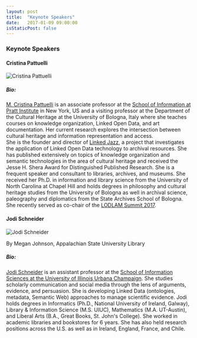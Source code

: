 ```yaml
---
layout: post
title:  "Keynote Speakers"
date:   2017-01-09 09:00:00
isStaticPost: false
---
```

### Keynote Speakers

#### Cristina Pattuelli

![Cristina Pattuelli](https://www.pratt.edu/bio_photo/mpattuel.jpg)

##### Bio:

[M. Cristina Pattuelli](https://cristinapattuelli.com/) is an associate professor at the 
[School of Information at Pratt Institute](https://www.pratt.edu/academics/information/) in New York, 
US and a visiting professor at the Department of the Cultural Heritage at the University of Bologna, 
Italy where she teaches courses on knowledge organization, Linked Open Data, and art documentation. 
Her current research explores the intersection between cultural heritage and information representation and access.  
She is the founder and director of [Linked Jazz](https://linkedjazz.org/), a project that investigates the application 
of Linked Open Data technology to archival resources. She has published extensively on topics of knowledge organization 
and semantic technologies in the area of cultural heritage and received the Jesse H. Shera Award for Distinguished 
Published Research. She is a frequent speaker and consultant to libraries, archives, and museums. 
She received her Ph.D. in information and library science from the University of North Carolina at Chapel Hill and 
holds degrees in philosophy and cultural heritage studies from the University of Bologna as well in archival science, 
paleography and diplomatics from the State Archives School of Bologna. She recently served as co-chair of the [LODLAM Summit 2017](http://summit2017.lodlam.net/).

#### Jodi Schneider

![Jodi Schneider](http://jodischneider.com/images/jodi-cropped-50.png)

By Megan Johnson, Appalachian State University Library

##### Bio:

[Jodi Schneider](http://jodischneider.com/jodi.html) is an assistant professor at the [School of Information Sciences at the University of Illinois Urbana Champaign](https://ischool.illinois.edu/). 
She studies scholarly communication and social media through the lens of arguments, evidence, and persuasion. She is developing Linked Data 
(ontologies, metadata, Semantic Web) approaches to manage scientific evidence. Jodi holds degrees in Informatics (Ph.D., National University of Ireland, Galway), 
Library & Information Science (M.S. UIUC), Mathematics (M.A. UT-Austin), and Liberal Arts (B.A., Great Books, St. John's College). 
She worked in academic libraries and bookstores for 6 years. She has also held research positions across the U.S. as well as in Ireland, 
England, France, and Chile.

